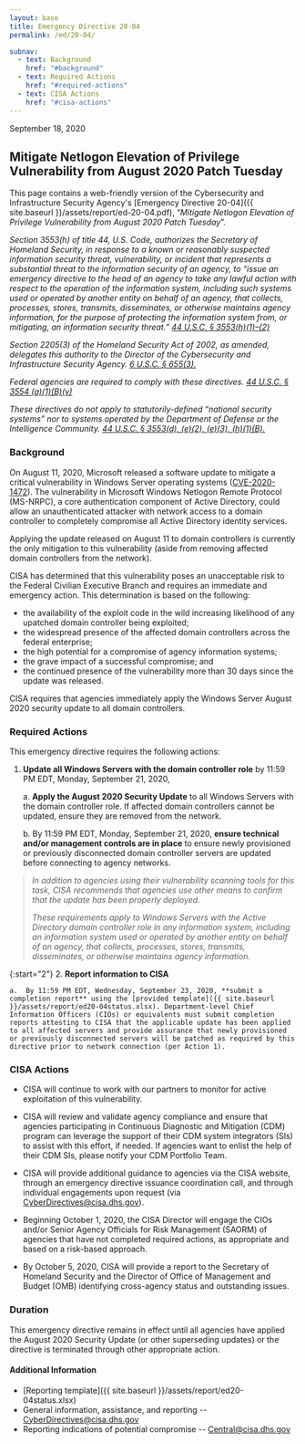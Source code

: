 ```yaml
---
layout: base
title: Emergency Directive 20-04
permalink: /ed/20-04/

subnav:
  - text: Background
    href: "#background"
  - text: Required Actions
    href: "#required-actions"
  - text: CISA Actions
    href: "#cisa-actions"
---
```

September 18, 2020
##  Mitigate Netlogon Elevation of Privilege Vulnerability from August 2020 Patch Tuesday

This page contains a web-friendly version of the Cybersecurity and Infrastructure Security Agency's [Emergency Directive 20-04]({{ site.baseurl }}/assets/report/ed-20-04.pdf), “_Mitigate Netlogon Elevation of Privilege Vulnerability from August 2020 Patch Tuesday_”.

*Section 3553(h) of title 44, U.S. Code, authorizes the Secretary of Homeland Security, in response to a known or reasonably suspected information security threat, vulnerability, or incident that represents a substantial threat to the information security of an agency, to “issue an emergency directive to the head of an agency to take any lawful action with respect to the operation of the information system, including such systems used or operated by another entity on behalf of an agency, that collects, processes, stores, transmits, disseminates, or otherwise maintains agency information, for the purpose of protecting the information system from, or mitigating, an information security threat.” [44 U.S.C. § 3553(h)(1)–(2)](http://uscode.house.gov/view.xhtml?req=(title:44%20section:3553%20edition:prelim)%20OR%20(granuleid:USC-prelim-title44-section3553)&f=treesort&edition=prelim&num=0&jumpTo=true)*

*Section 2205(3) of the Homeland Security Act of 2002, as amended, delegates this authority to the Director of the Cybersecurity and Infrastructure Security Agency. [6 U.S.C. § 655(3).](http://uscode.house.gov/view.xhtml?req=(title:6%20section:655%20edition:prelim)%20OR%20(granuleid:USC-prelim-title6-section655)&f=treesort&edition=prelim&num=0&jumpTo=true)*

*Federal agencies are required to comply with these directives. [44 U.S.C. § 3554 (a)(1)(B)(v)](http://uscode.house.gov/view.xhtml?req=(title:44%20section:3554%20edition:prelim)%20OR%20(granuleid:USC-prelim-title44-section3554)&f=treesort&edition=prelim&num=0&jumpTo=true)*

*These directives do not apply to statutorily-defined “national security systems” nor to systems operated by the Department of Defense or the Intelligence Community. [44 U.S.C. § 3553(d), (e)(2), (e)(3), (h)(1)(B).](http://uscode.house.gov/view.xhtml?req=(title:44%20section:3553%20edition:prelim)%20OR%20(granuleid:USC-prelim-title44-section3553)&f=treesort&edition=prelim&num=0&jumpTo=true)*

### Background
On August 11, 2020, Microsoft released a software update to mitigate a critical vulnerability in Windows Server operating systems ([CVE-2020-1472](https://portal.msrc.microsoft.com/en-US/security-guidance/advisory/CVE-2020-1472)). The vulnerability in Microsoft Windows Netlogon Remote Protocol (MS-NRPC), a core authentication component of Active Directory, could allow an unauthenticated attacker with network access to a domain controller to completely compromise all Active Directory identity services.

Applying the update released on August 11 to domain controllers is currently the only mitigation to this vulnerability (aside from removing affected domain controllers from the network).

CISA has determined that this vulnerability poses an unacceptable risk to the Federal Civilian Executive Branch and requires an immediate and emergency action. This determination is based on the following:

-   the availability of the exploit code in the wild increasing likelihood of any upatched domain controller being exploited;
-   the widespread presence of the affected domain controllers across the federal enterprise;
-   the high potential for a compromise of agency information systems;
-   the grave impact of a successful compromise; and
-   the continued presence of the vulnerability more than 30 days since the update was released.

CISA requires that agencies immediately apply the Windows Server August 2020 security update to all domain controllers.

### Required Actions

This emergency directive requires the following actions:

1.  **Update all Windows Servers with the domain controller role** by 11:59 PM EDT, Monday, September 21, 2020,

    a.  **Apply the August 2020 Security Update** to all Windows Servers with the domain controller role. If affected domain controllers cannot be updated, ensure they are removed from the network.

    b.  By 11:59 PM EDT, Monday, September 21, 2020, **ensure technical and/or management controls are in place** to ensure newly provisioned or previously disconnected domain controller servers are updated before connecting to agency networks.

> *In addition to agencies using their vulnerability scanning tools for this task, CISA recommends that agencies use other means to confirm that the update has been properly deployed.*
>
> *These requirements apply to Windows Servers with the Active Directory domain controller role in any information system, including an information system used or operated by another entity on behalf of an agency, that collects, processes, stores, transmits, disseminates, or otherwise maintains agency information.*

{:start="2"}
2.  **Report information to CISA**

    a.  By 11:59 PM EDT, Wednesday, September 23, 2020, **submit a completion report** using the [provided template]({{ site.baseurl }}/assets/report/ed20-04status.xlsx). Department-level Chief Information Officers (CIOs) or equivalents must submit completion reports attesting to CISA that the applicable update has been applied to all affected servers and provide assurance that newly provisioned or previously disconnected servers will be patched as required by this directive prior to network connection (per Action 1).

### CISA Actions

-   CISA will continue to work with our partners to monitor for active exploitation of this vulnerability.
-   CISA will review and validate agency compliance and ensure that agencies participating in Continuous Diagnostic and Mitigation (CDM) program can leverage the support of their CDM system integrators (SIs) to assist with this effort, if needed. If agencies want to enlist the help of their CDM SIs, please notify your CDM Portfolio Team.
-   CISA will provide additional guidance to agencies via the CISA website, through an emergency directive issuance coordination call, and through individual engagements upon request (via <CyberDirectives@cisa.dhs.gov>).
-   Beginning October 1, 2020, the CISA Director will engage the CIOs and/or Senior Agency Officials for Risk Management (SAORM) of agencies that have not completed required actions, as appropriate and based on a risk-based approach.

-   By October 5, 2020, CISA will provide a report to the Secretary of Homeland Security and the Director of Office of Management and Budget (OMB) identifying cross-agency status and outstanding issues.

### Duration

This emergency directive remains in effect until all agencies have applied the August 2020 Security Update (or other superseding updates) or the directive is terminated through other appropriate action.

#### Additional Information
* [Reporting template]({{ site.baseurl }}/assets/report/ed20-04status.xlsx)
* General information, assistance, and reporting -- <CyberDirectives@cisa.dhs.gov>
* Reporting indications of potential compromise -- <Central@cisa.dhs.gov>
